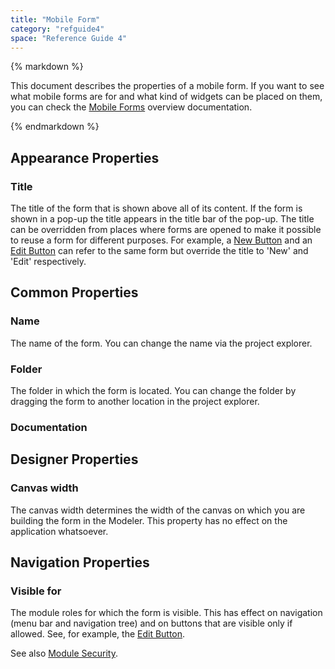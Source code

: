 ```yaml
---
title: "Mobile Form"
category: "refguide4"
space: "Reference Guide 4"
---
```

<div class="alert alert-warning">{% markdown %}

This document describes the properties of a mobile form. If you want to see what mobile forms are for and what kind of widgets can be placed on them, you can check the [Mobile Forms](mobile-forms) overview documentation.

{% endmarkdown %}</div>

## Appearance Properties

### Title

The title of the form that is shown above all of its content. If the form is shown in a pop-up the title appears in the title bar of the pop-up. The title can be overridden from places where forms are opened to make it possible to reuse a form for different purposes. For example, a [New Button](new-button) and an [Edit Button](edit-button) can refer to the same form but override the title to 'New' and 'Edit' respectively.

## Common Properties

### Name

The name of the form. You can change the name via the project explorer.

### Folder

The folder in which the form is located. You can change the folder by dragging the form to another location in the project explorer.

### Documentation

## Designer Properties

### Canvas width

The canvas width determines the width of the canvas on which you are building the form in the Modeler. This property has no effect on the application whatsoever.

## Navigation Properties

### Visible for

The module roles for which the form is visible. This has effect on navigation (menu bar and navigation tree) and on buttons that are visible only if allowed. See, for example, the [Edit Button](edit-button).

See also [Module Security](module-security).
